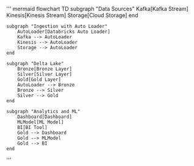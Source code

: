 ''' mermaid
flowchart TD
    subgraph "Data Sources"
        Kafka[Kafka Stream]
        Kinesis[Kinesis Stream]
        Storage[Cloud Storage]
    end

    subgraph "Ingestion with Auto Loader"
        AutoLoader[Databricks Auto Loader]
        Kafka --> AutoLoader
        Kinesis --> AutoLoader
        Storage --> AutoLoader
    end

    subgraph "Delta Lake"
        Bronze[Bronze Layer]
        Silver[Silver Layer]
        Gold[Gold Layer]
        AutoLoader --> Bronze
        Bronze --> Silver
        Silver --> Gold
    end

    subgraph "Analytics and ML"
        Dashboard[Dashboard]
        MLModel[ML Model]
        BI[BI Tool]
        Gold --> Dashboard
        Gold --> MLModel
        Gold --> BI
    end
'''
